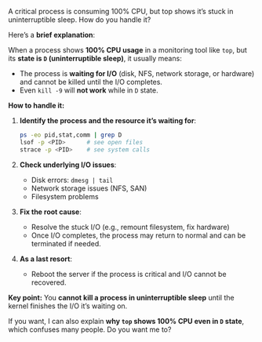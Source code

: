 A critical process is consuming 100% CPU, but top shows it’s stuck in uninterruptible sleep. How do you handle it?


Here’s a **brief explanation**:

When a process shows **100% CPU usage** in a monitoring tool like `top`, but its **state is `D` (uninterruptible sleep)**, it usually means:

* The process is **waiting for I/O** (disk, NFS, network storage, or hardware) and cannot be killed until the I/O completes.
* Even `kill -9` will **not work** while in `D` state.

**How to handle it:**

1. **Identify the process and the resource it’s waiting for**:

   ```bash
   ps -eo pid,stat,comm | grep D
   lsof -p <PID>      # see open files
   strace -p <PID>    # see system calls
   ```
2. **Check underlying I/O issues**:

   * Disk errors: `dmesg | tail`
   * Network storage issues (NFS, SAN)
   * Filesystem problems
3. **Fix the root cause**:

   * Resolve the stuck I/O (e.g., remount filesystem, fix hardware)
   * Once I/O completes, the process may return to normal and can be terminated if needed.
4. **As a last resort**:

   * Reboot the server if the process is critical and I/O cannot be recovered.

**Key point:** You **cannot kill a process in uninterruptible sleep** until the kernel finishes the I/O it’s waiting on.

If you want, I can also explain **why `top` shows 100% CPU even in `D` state**, which confuses many people. Do you want me to?
